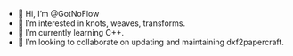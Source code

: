- 👋 Hi, I’m @GotNoFlow
- 👀 I’m interested in knots, weaves, transforms.
- 🌱 I’m currently learning C++.
- 💞️ I’m looking to collaborate on updating and maintaining dxf2papercraft.

<!---
GotNoFlow/GotNoFlow is a ✨ special ✨ repository because its `README.md` (this file) appears on your GitHub profile.
You can click the Preview link to take a look at your changes.
--->
